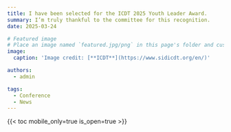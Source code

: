 ```yaml
---
title: I have been selected for the ICDT 2025 Youth Leader Award.
summary: I’m truly thankful to the committee for this recognition.
date: 2025-03-24

# Featured image
# Place an image named `featured.jpg/png` in this page's folder and customize its options here.
image:
  caption: 'Image credit: [**ICDT**](https://www.sidicdt.org/en/)'

authors:
  - admin

tags:
  - Conference
  - News
---
```



{{< toc mobile_only=true is_open=true >}}



